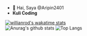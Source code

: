 - 👋 Hai, Saya @Aripin2401
- <b>Kuli Coding</b>
 
[![willianrod's wakatime stats](https://github-readme-stats.vercel.app/api/wakatime?username=aripin2401)](https://github.com/aripin2401/github-readme-stats)
<br/>
 ![Anurag's github stats](https://github-readme-stats.vercel.app/api?username=aripin2401&theme=tokyonight)
 ![Top Langs](https://github-readme-stats.vercel.app/api/top-langs/?username=aripin2401&layout=compact&theme=tokyonight)
